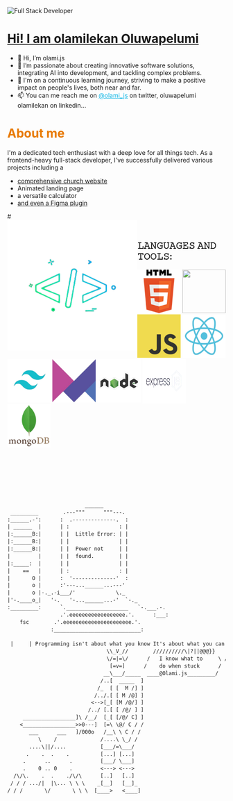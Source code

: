 ![Full Stack Developer](https://github.com/Emmauel98/Figma_Icon_Library/assets/103376339/201b15d5-f8d0-4498-9da0-94103079e1a2)

<h1 style="color: rgb(9,180,228);">
  <a href="https://github.com/Emmauel98"> Hi! I am olamilekan Oluwapelumi </a>
</h1>


- 👋 Hi, I’m olami.js
- 👀 I’m passionate about creating innovative software solutions, integrating AI into development, and tackling complex problems.
- 💞️ I'm on a continuous learning journey, striving to make a positive impact on people's lives, both near and far.
- 📫 You can me reach me on <a href="https://twitter.com/olami_js" style="color: rgb(9,180,228);">@olami_js</a> on twitter, oluwapelumi olamilekan on linkedin...

<h1 style="color: rgb(232,122,0);"> About me </h1>
<div>
  <p>I'm a dedicated tech enthusiast with a deep love for all things tech. As a frontend-heavy full-stack developer, I've successfully delivered various projects including a </p>
  <!-- comprehensive church website, engaging landing pages, a versatile calculator, and even a Figma plugin. -->
  <ul>
    <li>
      <a href="https://github.com/Emmauel98/kingshillCityChurchWebsite">comprehensive church website </a>
    </li>
    <li>
      <a>Animated landing page</a>
    </li>
    <li>
      <a>a versatile calculator</a>
    </li>
    <li>
      <a href='https://github.com/Emmauel98/Figma_Icon_Library'>and even a Figma plugin</a>
    </li>
  </ul>
</div>
#
<div>
  
<img align="left" height="300px" width="300px" src="/Qr_Code_Design_Vector_PNG_Images__Code_Icon_Design_Vector__Code_Icons__Icon__Illustration_PNG_Image_For_Free_Download-removebg-preview.png" />
<br/>
<h2>𝙻𝙰𝙽𝙶𝚄𝙰𝙶𝙴𝚂 𝙰𝙽𝙳 𝚃𝙾𝙾𝙻𝚂:</h2>

<code><img height="100" width="100" src="https://raw.githubusercontent.com/github/explore/80688e429a7d4ef2fca1e82350fe8e3517d3494d/topics/html/html.png"/></code>
<code><img height="100" width="100" src="https://cdn.iconscout.com/icon/free/png-256/css-131-722685.png"/></code>
<code><img height="100" width="100" src="https://raw.githubusercontent.com/github/explore/80688e429a7d4ef2fca1e82350fe8e3517d3494d/topics/javascript/javascript.png"/></code>
<code><img height="100" width="100" src="React_Logo_PNG_Vector__SVG__Free_Download-removebg-preview.png"/></code>
<code><img height="100" width="100" src="Top_20_Tailwind_CSS_Interview_Questions_and_Answers-removebg-preview.png"/></code>
<code><img height="100" width="100" src="Framer_motion_Logo_PNG_Vector__SVG__Free_Download-removebg-preview.png"/></code>
<code><img height="100" width="100" src="_Node_js__Sticker_for_Sale_by_BraveLilToaster-removebg-preview.png"/></code>
<code style="background-color: white"><img height="100" width="100" src="Getting_started_with_Express_js-removebg-preview.png"/></code>
<code align="right"><img height="100" width="100" src="mongodb.png"/></code>
<br/>
<br/>

</div>


#
<br/> <br/>
```diff

                         ______                     
 _________        .---"""      """---.              
:______.-':      :  .--------------.  :             
| ______  |      | :                : |             
|:______B:|      | |  Little Error: | |                             
|:______B:|      | |                | |             
|:______B:|      | |  Power not     | |             
|         |      | |  found.        | |             
|:_____:  |      | |                | |             
|    ==   |      | :                : |             
|       O |      :  '--------------'  :             
|       o |      :'---...______...---'              
|       o |-._.-i___/'             \._              
|'-.____o_|   '-.   '-...______...-'  `-._          
:_________:      `.____________________   `-.___.-. 
                 .'.eeeeeeeeeeeeeeeeee.'.      :___:
    fsc        .'.eeeeeeeeeeeeeeeeeeeeee.'.         
              :____________________________:

 |     | Programming isn't about what you know It's about what you can figure. Credit: @JayantGoel001
                                \\_V_//        //////////\|?||@@@}}
                                \/=|=\/      /   I know what to     \ //
                                 [=v=]      /    do when stuck      /
                               __\___/_____  ____@Olami.js_________/
                              /..[  _____  ]    
                             /_  [ [  M /] ]
                            /../.[ [ M /@] ]
                           <-->[_[ [M /@/] ]
                          /../ [.[ [ /@/ ] ]
     _________________]\ /__/  [_[ [/@/ C] ]
    <_________________>>0---]  [=\ \@/ C / /
       ___      ___   ]/000o   /__\ \ C / /
          \    /              /....\ \_/ /
       ....\||/....           [___/=\___/
      .    .  .    .          [...] [...]
     .      ..      .         [___/ \___]
     .    0 .. 0    .         <---> <--->
  /\/\.    .  .    ./\/\      [..]   [..]
 / / / .../|  |\... \ \ \    _[__]   [__]_
/ / /       \/       \ \ \  [____>   <____]
```
<!---
Emmauel98/Emmauel98 is a ✨ special ✨ repository because its `README.md` (this file) appears on your GitHub profile.
You can click the Preview link to take a look at your changes.
--->
